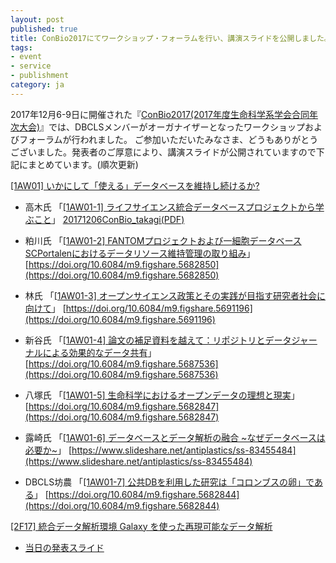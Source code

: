 ```yaml
---
layout: post
published: true
title: ConBio2017にてワークショップ・フォーラムを行い、講演スライドを公開しました。
tags:
- event
- service
- publishment
category: ja
---
```


2017年12月6-9日に開催された『[ConBio2017(2017年度生命科学系学会合同年次大会)](http://www2.aeplan.co.jp/conbio2017/)』では、DBCLSメンバーがオーガナイザーとなったワークショップおよびフォーラムが行われました。
ご参加いただいたみなさま、どうもありがとうございました。発表者のご厚意により、講演スライドが公開されていますので下記にまとめています。(順次更新)



[[1AW01] いかにして「使える」データベースを維持し続けるか?](https://confit.atlas.jp/guide/event/conbio2017/session/1AW01/advanced)


- 高木氏 「[[1AW01-1] ライフサイエンス統合データベースプロジェクトから学ぶこと](https://confit.atlas.jp/guide/event/conbio2017/subject/1AW01-1/category?cryptoId=)」
[20171206ConBio_takagi(PDF)](http://dbcls.rois.ac.jp/wp-content/uploads/2017/12/20171206ConBio_takagi.pdf)


- 粕川氏 「[[1AW01-2] FANTOMプロジェクトおよび一細胞データベースSCPortalenにおけるデータリソース維持管理の取り組み](https://confit.atlas.jp/guide/event/conbio2017/subject/1AW01-2/category?cryptoId=)」
[https://doi.org/10.6084/m9.figshare.5682850](https://doi.org/10.6084/m9.figshare.5682850)
- 林氏 「[[1AW01-3] オープンサイエンス政策とその実践が目指す研究者社会に向けて](https://confit.atlas.jp/guide/event/conbio2017/subject/1AW01-3/category?cryptoId=)」
[https://doi.org/10.6084/m9.figshare.5691196](https://doi.org/10.6084/m9.figshare.5691196)
- 新谷氏 「[[1AW01-4] 論文の補足資料を越えて：リポジトリとデータジャーナルによる効果的なデータ共有](https://confit.atlas.jp/guide/event/conbio2017/subject/1AW01-4/category?cryptoId=)」
[https://doi.org/10.6084/m9.figshare.5687536](https://doi.org/10.6084/m9.figshare.5687536)
- 八塚氏 「[[1AW01-5] 生命科学におけるオープンデータの理想と現実](https://confit.atlas.jp/guide/event/conbio2017/subject/1AW01-5/category?cryptoId=)」
[https://doi.org/10.6084/m9.figshare.5682847](https://doi.org/10.6084/m9.figshare.5682847)
- 露崎氏 「[[1AW01-6] データベースとデータ解析の融合 ~なぜデータベースは必要か~](https://confit.atlas.jp/guide/event/conbio2017/subject/1AW01-6/category?cryptoId=)」
[https://www.slideshare.net/antiplastics/ss-83455484](https://www.slideshare.net/antiplastics/ss-83455484)
- DBCLS坊農 「[[1AW01-7] 公共DBを利用した研究は「コロンブスの卵」である](https://confit.atlas.jp/guide/event/conbio2017/subject/1AW01-7/category?cryptoId=)」
[https://doi.org/10.6084/m9.figshare.5682844](https://doi.org/10.6084/m9.figshare.5682844)




[[2F17] 統合データ解析環境 Galaxy を使った再現可能なデータ解析](https://confit.atlas.jp/guide/event/conbio2017/session/2F17/advanced)

- [当日の発表スライド](http://wiki.pitagora-galaxy.org/wiki/index.php/ConBio2017)